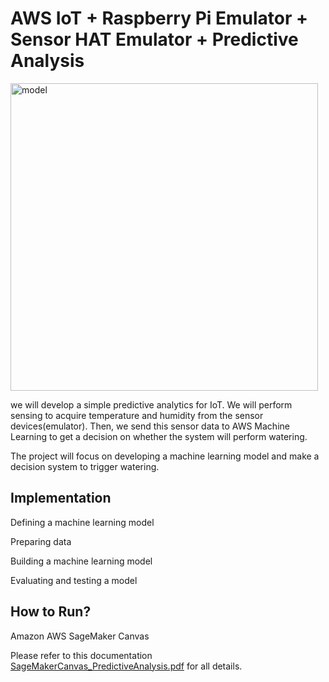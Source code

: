 # AWS IoT + Raspberry Pi Emulator + Sensor HAT Emulator + Predictive Analysis

<img width="492" alt="model" src="https://user-images.githubusercontent.com/52802567/205460804-52583e84-d8a9-41f5-a00d-b752a54e4357.PNG">

we will develop a simple predictive analytics for IoT.
We will perform sensing to acquire temperature and humidity from the sensor devices(emulator).
Then, we send this sensor data to AWS Machine Learning to get a decision on whether the system will perform watering.

The project will focus on developing a machine learning model and make a decision system to trigger watering.

## Implementation

Defining a machine learning model

Preparing data

Building a machine learning model

Evaluating and testing a model


## How to Run?
Amazon AWS SageMaker Canvas

Please refer to this documentation [SageMakerCanvas_PredictiveAnalysis.pdf]() for all details.
